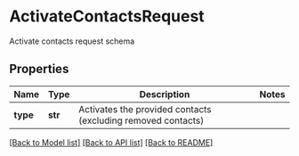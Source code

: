 # ActivateContactsRequest

Activate contacts request schema
## Properties
Name | Type | Description | Notes
------------ | ------------- | ------------- | -------------
**type** | **str** | Activates the provided contacts (excluding removed contacts) | 

[[Back to Model list]](../README.md#documentation-for-models) [[Back to API list]](../README.md#documentation-for-api-endpoints) [[Back to README]](../README.md)


